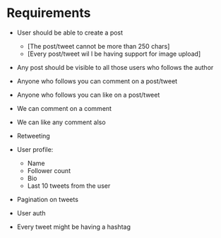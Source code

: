 # Requirements

- User should be able to create a post

  - [The post/tweet cannot be more than 250 chars]
  - [Every post/tweet wil l be having support for image upload]

- Any post should be visible to all those users who follows the author
- Anyone who follows you can comment on a post/tweet
- Anyone who follows you can like on a post/tweet
- We can comment on a comment
- We can like any comment also
- Retweeting

- User profile:

  - Name
  - Follower count
  - Bio
  - Last 10 tweets from the user

- Pagination on tweets
- User auth

- Every tweet might be having a hashtag
